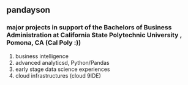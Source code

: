 ## pandayson
### major projects in support of the Bachelors of Business Administration at California State Polytechnic University , Pomona, CA (Cal Poly :))
1. business intelligence
2. advanced analyticsd, Python/Pandas
3. early stage data science experiences
4. cloud infrastructures (cloud 9IDE)

